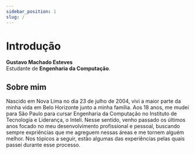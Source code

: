 ```yaml
---
sidebar_position: 1
slug: /
---
```


# Introdução
[](https://media.licdn.com/dms/image/D4D03AQGRBGd3mca65w/profile-displayphoto-shrink_800_800/0/1680902358908?e=1714003200&v=beta&t=_AmAvqQ7iH7JWe9PCrae3rOsVjSI7_8EWtj8Pryqv18)
**Gustavo Machado Esteves**  
Estudante de **Engenharia da Computação**.

## Sobre mim
Nascido em Nova Lima no dia 23 de julho de 2004, vivi a maior parte da minha vida em Belo Horizonte junto a minha família. Aos 18 anos, me mudei para São Paulo para cursar Engenharia da Computação no Instituto de Tecnologia e Liderança, o Inteli. Nesse sentido, venho passado os últimos anos focado no meu desenvolvimento profissional e pessoal, buscando sempre expriências que me agreguem nessas áreas e me tornem alguém melhor. Nos tópicos a seguir, estão algumas das experiências pelas quais passei durante esse processo. 



